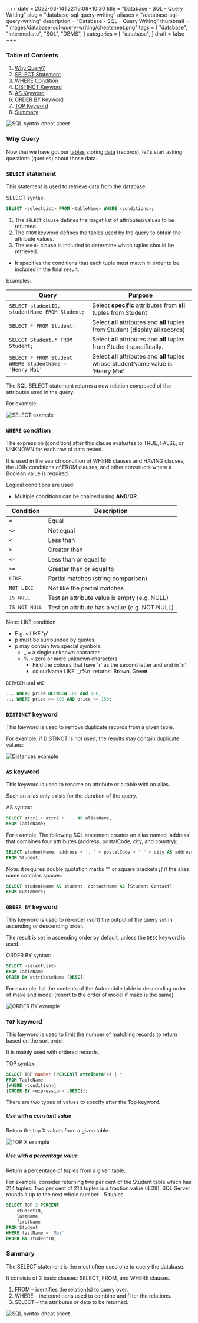 +++
date = 2022-03-14T22:16:08+10:30
title = "Database - SQL - Query Writing"
slug = "database-sql-query-writing"
aliases = "/database-sql-query-writing"
description = "Database - SQL - Query Writing"
thumbnail = "images/database-sql-query-writing/cheatsheet.png"
tags = [
    "database",
    "intermediate",
    "SQL",
    "DBMS",
]
categories = [
    "database",
]
draft = false
+++

### Table of Contents

1. [Why Query?](#why-query)
1. [SELECT Statement](#select-statement)
1. [WHERE Condition](#where-condition)
1. [DISTINCT Keyword](#distinct-keyword)
1. [AS Keyword](#as-keyword)
1. [ORDER BY Keyword](#order-by-keyword)
1. [TOP Keyword](#top-keyword)
1. [Summary](#summary)

![SQL syntax cheat sheet](/images/database-sql-query-writing/cheatsheet.png)

### Why Query

Now that we have got our
[tables](https://tanducmai.com/posts/database-physical-design/) storing
[data](https://tanducmai.com/posts/database-sql-data-manipulation/)
(records), let's start asking questions (queries) about those data.

### `SELECT` statement

This statement is used to retrieve data from the database.

SELECT syntax:

```sql
SELECT <selectList> FROM <tableName> WHERE <conditions>;
```

1. The `SELECT` clause defines the target list of attributes/values to
be returned.
1. The `FROM` keyword defines the tables used by the query to obtain the
attribute values.
1. The `WHERE` clause is included to determine which tuples should be
retrieved.

- It specifies the conditions that each tuple must match in order to be
  included in the final result.

Examples:

| Query                                                   | Purpose                                                                             |
| ---                                                     | ---                                                                                 |
| `SELECT studentID, studentName FROM Student;`           | Select **specific** attributes from **all** tuples from Student                     |
| `SELECT * FROM Student;`                                | Select **all** attributes and **all** tuples from Student (display all records)     |
| `SELECT Student.* FROM Student;`                        | Select **all** attributes and **all** tuples from Student specifically.             |
| `SELECT * FROM Student WHERE StudentName = 'Henry Mai'` | Select **all** attributes and **all** tuples whose studentName value is 'Henry Mai' |

The SQL SELECT statement returns a new relation composed of the
attributes used in the query.

For example:

![SELECT example](/images/database-sql-query-writing/select.png)

### `WHERE` condition

The expression (condition) after this clause evaluates to TRUE, FALSE,
or UNKNOWN for each row of data tested.

It is used in the search condition of WHERE clauses and HAVING clauses,
the JOIN conditions of FROM clauses, and other constructs where a
Boolean value is required.

Logical conditions are used:

- Multiple conditions can be chained using **AND**/**OR**.

| Condition     | Description                                   |
| ---           | ---                                           |
| `=`           | Equal                                         |
| `<>`          | Not equal                                     |
| `<`           | Less than                                     |
| `>`           | Greater than                                  |
| `<=`          | Less than or equal to                         |
| `>=`          | Greater than or equal to                      |
| `LIKE`        | Partial matches (string comparison)           |
| `NOT LIKE`    | Not like the partial matches                  |
| `IS NULL`     | Test an attribute value is empty (e.g. NULL)  |
| `IS NOT NULL` | Test an attribute has a value (e.g. NOT NULL) |

Note: LIKE condition

- E.g. s LIKE 'p'
- p must be surrounded by quotes.
- p may contain two special symbols:
  - _ = a single unknown character
  - % = zero or more unknown characters
    - Find the colours that have 'r' as the second letter and end in 'n':
    - colourName LIKE '_r%n' returns: B**r**ow**n**, G**r**ee**n**.

`BETWEEN` and `AND`

```sql
... WHERE price BETWEEN 100 and 150;
... WHERE price >= 100 AND price <= 150;
```

### `DISTINCT` keyword

This keyword is used to remove duplicate records from a given table.

For example, if DISTINCT is not used, the results may contain duplicate
values:

![Distances example](/images/database-sql-query-writing/distinct.png)

### `AS` keyword

This keyword is used to rename an attribute or a table with an alias.

Such an alias only exists for the duration of the query.

AS syntax:

```sql
SELECT attr1 + attr2 + ... AS aliasName, ...
FROM TableName;
```

For example: The following SQL statement creates an alias named
'address' that combines four attributes (address, postalCode, city, and
country):

```sql
SELECT studentName, address + ', ' + postalCode + ' ' + city AS address
FROM Student;
```

Note: it requires double quotation marks *""* or square brackets *[]* if the alias
name contains spaces:

```sql
SELECT studentName AS student, contactName AS [Student Contact]
FROM Customers;
```

### `ORDER BY` keyword

This keyword is used to re-order (sort) the output of the query set in
ascending or descending order.

The result is set in ascending order by default, unless the `DESC`
keyword is used.

ORDER BY syntax:

```sql
SELECT <selectList>
FROM TableName
ORDER BY attributeName [DESC];
```

For example: list the contents of the Automobile table in descending
order of make and model (resort to the order of model if make is the
same).

![ORDER BY example](/images/database-sql-query-writing/order-by.png)

### `TOP` keyword

This keyword is used to limit the number of matching records to return
based on the sort order.

It is mainly used with ordered records.

TOP syntax:

```sql
SELECT TOP number [PERCENT] attribute(s) | *
FROM TableName
[WHERE <condition>]
[ORDER BY <expression> [DESC]];
```

There are two types of values to specify after the Top keyword.

##### Use with a constant value

Return the top X values from a given table.

![TOP X example](/images/database-sql-query-writing/top.png)

##### Use with a percentage value

Return a percentage of tuples from a given table.

For example, consider returning two per cent of the Student table which
has 214 tuples. Two per cent of 214 tuples is a fraction value (4.28),
SQL Server rounds it up to the next whole number - 5 tuples.

```sql
SELECT TOP 2 PERCENT
    studentID,
    lastName,
    firstName
FROM Student
WHERE lastName = 'Mai'
ORDER BY studentID;
```

### Summary

The SELECT statement is the most often used one to query the database.

It consists of 3 basic clauses: SELECT, FROM, and WHERE clauses.

1. FROM – identifies the relation(s) to query over.
1. WHERE – the conditions used to combine and filter the relations.
1. SELECT – the attributes or data to be returned.

![SQL syntax cheat sheet](/images/database-sql-query-writing/cheatsheet.png)

